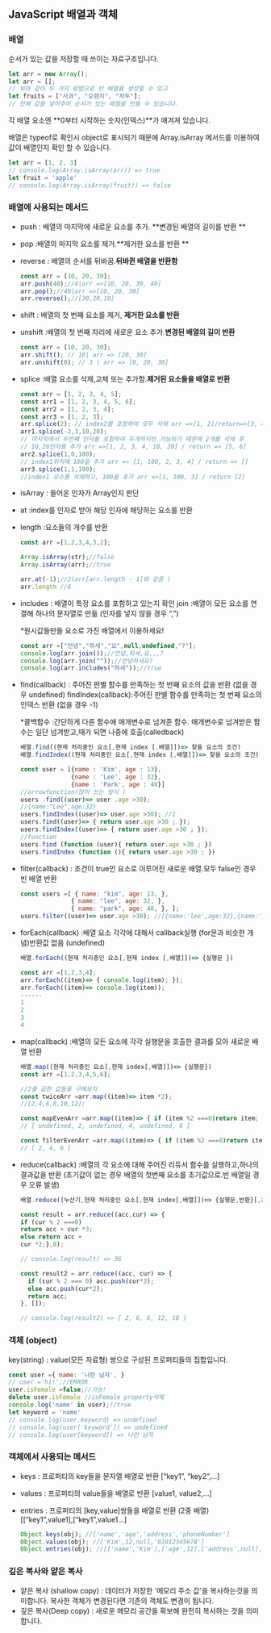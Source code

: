 ## JavaScript 배열과 객체

### 배열

순서가 있는 값을 저장할 때 쓰이는 자료구조입니다.

```javascript
let arr = new Array();
let arr = [];
// 위와 같이 두 가지 방법으로 빈 배열을 생성할 수 있고
let fruits = ["사과", "오렌지", "자두"];
// 안에 값을 넣어주어 순서가 있는 배열을 만들 수 있습니다.
```

각 배열 요소엔 **0부터 시작하는 숫자(인덱스)**가 매겨져 있습니다. 



배열은 typeof로 확인시 object로 표시되기 때문에 Array.isArray 메서드를 이용하여 값이 배열인지 확인 할 수 있습니다.

```javascript
let arr = [1, 2, 3]
// console.log(Array.isArray(arr)) => true
let fruit = 'apple'
// console.log(Array.isArray(fruit)) => false
```



 ### 배열에 사용되는 메서드

- push : 배열의 마지막에 새로운 요소를 추가. **변경된 배열의 길이를 반환 **

- pop :배열의 마지막 요소를 제거.**제거한 요소를 반환 **

- reverse : 배열의 순서를 뒤바꿈.**뒤바뀐 배열을 반환함**

  ```javascript
  const arr = [10, 20, 30];
  arr.push(40);//4|arr =>[10, 20, 30, 40]
  arr.pop();//40|arr =>[10, 20, 30]
  arr.reverse();//[30,20,10]
  ```

- shift : 배열의 첫 번째 요소를 제거, **제거한 요소를 반환**

- unshift :배열의 첫 번째 자리에 새로운 요소 추가.**변경된 배열의 길이 반환**

  ```javascript
  const arr = [10, 20, 30];
  arr.shift(); // 10| arr => [20, 30]
  arr.unshift(0); // 3 | arr => [0, 20, 30]
  ```

- splice :배열 요소를 삭제,교체 또는 추가함.**제거된 요소들을 배열로 반환**

  ```javascript
  const arr = [1, 2, 3, 4, 5];
  const arr1 = [1, 2, 3, 4, 5, 6];
  const arr2 = [1, 2, 3, 4];
  const arr3 = [1, 2, 3];
  arr.splice(2); // index2를 포함하여 모두 삭제 arr =>[1, 2]/return=>[3, 4, 5]
  arr1.splice(-2,3,10,20);
  // 마지막에서 두번째 인자를 포함하여 두개까지만 가능하기 때문에 2개를 삭제 후
  // 10,20인자를 추가 arr =>[1, 2, 3, 4, 10, 20] / return => [5, 6]
  arr2.splice(1,0,100);
  // index1위치에 100을 추가 arr => [1, 100, 2, 3, 4] / return => []
  arr3.splice(1,1,100);
  //index1 요소를 삭제하고, 100을 추가 arr =>[1, 100, 3] / return [2]
  ```

- isArray : 들어온 인자가 Array인지 판단 

- at :index를 인자로 받아 해당 인자에 해당하는 요소를 반환

- length :요소들의 개수를 반환

  ```javascript
  const arr =[1,2,3,4,3,2];
  
  Array.isArray(str);//false
  Array.isArray(arr);//true
  
  arr.at(-1);//2(arr[arr.length - 1]와 같음 ) 
  arr.length //6 
  ```

- includes : 배열이 특정 요소를 포함하고 있는지 확인 join :배열이 모든 요소를 연결해 하나의 문자열로 만듦 (인자를 넣지 않을 경우 “,”) 

  \*원시값들만들 요소로 가진 배열에서 이용하세요!

  ```javascript
  const arr =["안녕","하세","요",null,undefined,"?"]; 
  console.log(arr.join());//안녕,하세,요,,,? 
  console.log(arr.join(""));//안녕하세요? 
  console.log(arr.includes("하세"));//true
  ```

- find(callback) : 주어진 판별 함수를 만족하는 첫 번째 요소의 값을 반환 (없을 경우 undefined) findIndex(callback):주어진 판별 함수를 만족하는 첫 번째 요소의 인덱스 반환 (없을 경우 -1)

  \*콜백함수 :간단하게 다른 함수에 매개변수로 넘겨준 함수. 매개변수로 넘겨받은 함수는 일단 넘겨받고,때가 되면 나중에 호출(calledback)

  ```javascript
  배열.find((현재 처리중인 요소[,현재 index [,배열]])=> 찾을 요소의 조건)
  배열.findIndex((현재 처리중인 요소[,현재 index [,배열]])=> 찾을 요소의 조건)
  
  const user = [{name : 'Kim', age : 13}, 
                {name : 'Lee', age : 32}, 
                {name : 'Park', age : 40}]
  //arrowfunction(많이 쓰는 방식 ) 
  users .find((user)=> user .age >30); 
  //{name:"Lee",age:32} 
  users.findIndex((user)=> user.age >30); //1 
  users.find((user)=> { return user.age >30 ; }); 
  users.findIndex((user)=> { return user.age >30 ; }); 
  //function 
  users.find (function (user){ return user.age >30 ; }) 
  users.findIndex (function (){ return user.age >30 ; })
  ```

- filter(callback) : 조건이 true인 요소로 이루어진 새로운 배열.모두 false인 경우 빈 배열 반환

  ```javascript
  const users =[ { name: "kim", age: 13, },
                { name: "lee", age: 32, },
                { name: "park", age: 40, }, ];
  users.filter((user)=> user.age >30); //[{name:'lee',age:32},{name:'park',age:40}]
  ```

- forEach(callback) :배열 요소 각각에 대해서 callback실행 (for문과 비슷한 개념)반환값 없음 (undefined)

  ```javascript
  배열.forEach((현재 처리중인 요소[,현재 index [,배열]])=> {실행문 })
  
  const arr =[1,2,3,4]; 
  arr.forEach((item)=> { console.log(item); }); 
  arr.forEach((item)=> console.log(item));
  ------
  1
  2
  3
  4
  ```

- map(callback) :배열의 모든 요소에 각각 실행문을 호출한 결과를 모아 새로운 배열 반환

  ```javascript
  배열.map((현재 처리중인 요소[,현재 index[,배열]])=> {실행문})
  const arr =[1,2,3,4,5,6]; 
  
  //2를 곱한 값들을 구해보자 
  const twiceArr =arr.map((item)=> item *2); 
  //[2,4,6,8,10,12]; 
  
  const mapEvenArr =arr.map((item)=> { if (item %2 ===0)return item; });
  // [ undefined, 2, undefined, 4, undefined, 6 ]
  
  const filterEvenArr =arr.map((item)=> { if (item %2 ===0)return item; }).filter(Boolean)
  // [ 2, 4, 6 ]
  ```

- reduce(callback) :배열의 각 요소에 대해 주어진 리듀서 함수를 실행하고,하나의 결과값을 반환 (초기값이 없는 경우 배열의 첫번째 요소를 초기값으로.빈 배열일 경우 오류 발생)

  ```javascript
  배열.reduce((누산기,현재 처리중인 요소[,현재 index[,배열]])=> {실행문,반환}[,초기값])
  
  const result = arr.reduce((acc,cur) => {
  if (cur % 2 ===0)
  return acc + cur *3;
  else return acc +
  cur *2;},0);
  
  // console.log(result) => 36
  
  const result2 = arr.reduce((acc, cur) => {
    if (cur % 2 === 0) acc.push(cur*3);
    else acc.push(cur*2);
    return acc;
  }, []);
  
  // console.log(result2) => [ 2, 6, 6, 12, 10 ]
  ```



### 객체 (object)

key(string) : value(모든 자료형) 쌍으로 구성된 프로퍼티들의 집합입니다.

```javascript
const user ={ name: '나란 남자', } 
// user ='hi!';//ERROR 
user.isFemale =false;//가능! 
delete user.isFemale //isFemale property삭제 
console.log('name' in user);//true
let keyword = 'name'
// console.log(user.keyword) => undefined
// console.log(user['keyword']) => undefined
// console.log(user[keyword]) => 나란 남자
```



### 객체에서 사용되는 메서드

- keys : 프로퍼티의 key들을 문자열 배열로 반환 [“key1”, “key2”,…] 

- values : 프로퍼티의 value들을 배열로 반환 [value1, value2,…] 

- entries : 프로퍼티의 [key,value]쌍들을 배열로 반환 (2중 배열) [[“key1”,value1],[“key1”,value1…]

  ```javascript
  Object.keys(obj); //['name','age','address','phoneNumber'] 
  Object.values(obj); //['Kim',12,null,'01012345678'] 
  Object.entries(obj); //[['name','Kim'],['age',12],['address',null],['phoneNumber','01012345678']]
  ```



### 깊은 복사와 얕은 복사

- 얕은 복사 (shallow copy) : 데이터가 저장한 '메모리 주소 값'을 복사하는것을 의미합니다. 복사한 객체가 변경된다면 기존의 객체도 변경이 됩니다.
- 깊은 복사(Deep copy) : 새로운 메모리 공간을 확보해 완전히 복사하는 것을 의미합니다.
